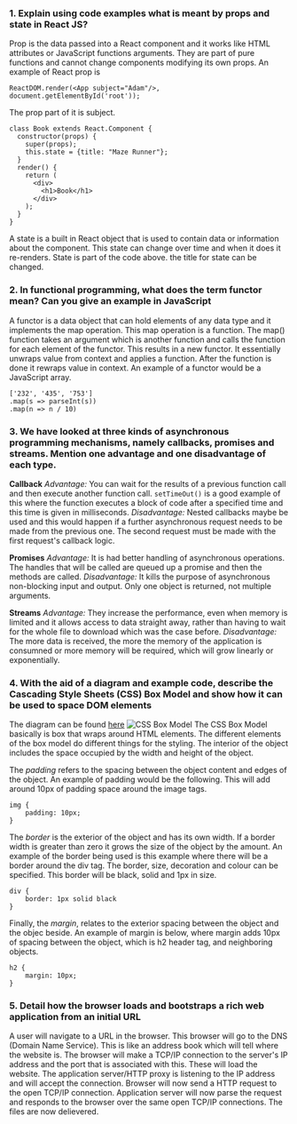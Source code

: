 ### 1. Explain using code examples what is meant by props and state in React JS?
Prop is the data passed into a React component and it works like HTML attributes or JavaScript functions arguments. They are part of pure functions and cannot change components modifying its own props. An example of React prop  is 
```
ReactDOM.render(<App subject="Adam"/>, document.getElementById('root'));
```
The prop part of it is subject.
```
class Book extends React.Component {
  constructor(props) {
    super(props);
    this.state = {title: "Maze Runner"};
  }
  render() {
    return (
      <div>
        <h1>Book</h1>
      </div>
    );
  }
}
```
A state is a built in React object that is used to contain data or information about the component. This state can change over time and when it does it re-renders.
State is part of the code above. the title for state can be changed.

### 2. In functional programming, what does the term functor mean? Can you give an example in JavaScript
A functor is a data object that can hold elements of any data type and it implements the map operation. This map operation is a function. The map() function takes an argument which is another function and calls the function for each element of the functor. This results in a new functor. It essentially unwraps value from context and applies a function. After the function is done it rewraps value in context. An example of a functor would be a JavaScript array. 
```
['232', '435', '753']
.map(s => parseInt(s))
.map(n => n / 10)
```

### 3. We have looked at three kinds of asynchronous programming mechanisms, namely callbacks, promises and streams. Mention one advantage and one disadvantage of each type.
**Callback**
*Advantage:* You can wait for the results of a previous function call and then execute another function call. 
```setTimeOut()``` is a good example of this where the function executes a block of code after a specified time and this time is given in milliseconds. 
*Disadvantage:* Nested callbacks maybe be used and this would happen if a further asynchronous request needs to be made from the previous one. The second request must be made with the first request's callback logic. 

**Promises**
*Advantage:* It is had better handling of asynchronous operations. The handles that will be called are queued up a promise and then the methods are called. 
*Disadvantage:* It kills the purpose of asynchronous non-blocking input and output. Only one object is returned, not multiple arguments.

**Streams**
*Advantage:* They increase the performance, even when memory is limited and it allows access to data straight away, rather than having to wait for the whole file to download which was the case before.
*Disadvantage:* The more data is received, the more the memory of the application is consumned or more memory will be required, which will grow linearly or exponentially. 

### 4. With the aid of a diagram and example code, describe the Cascading Style Sheets (CSS) Box Model and show how it can be used to space DOM elements
The diagram can be found [here](https://levelup.gitconnected.com/css-box-model-explained-60fc76fe9c4d)
![CSS Box Model](https://miro.medium.com/max/1400/1*E_YuB8x1B3T3h6PIJ_I9qQ.png)
The CSS Box Model basically is box that wraps around HTML elements. The different elements of the box model do different things for the styling. 
The interior of the object includes the space occupied by the width and height of the object. 

The *padding* refers to the spacing between the object content and edges of the object. An example of padding would be the following. This will add around 10px of padding space around the image tags. 
```
img {
    padding: 10px;
}
```
The *border* is the exterior of the object and has its own width. If a border width is greater than zero it grows the size of the object by the amount. An example of the border being used is this example where there will be a border around the div tag. The border, size, decoration and colour can be specified. This border will be black, solid and 1px in size. 
```
div {
    border: 1px solid black
}
```
Finally, the *margin*, relates to the exterior spacing between the object and the objec beside. An example of margin is below, where margin adds 10px of spacing between the object, which is h2 header tag, and neighboring objects. 
```
h2 {
    margin: 10px;
}
```

### 5. Detail how the browser loads and bootstraps a rich web application from an initial URL
A user will navigate to a URL in the browser. This browser will go to the DNS (Domain Name Service). This is like an address book which will tell where the website is. 
The browser will make a TCP/IP connection to the server's IP address and the port that is associated with this. These will load the website. 
The application server/HTTP proxy is listening to the IP address and will accept the connection. Browser will now send a HTTP request to the open TCP/IP connection.
Application server will now parse the request and responds to the browser over the same open TCP/IP connections. The files are now delievered.